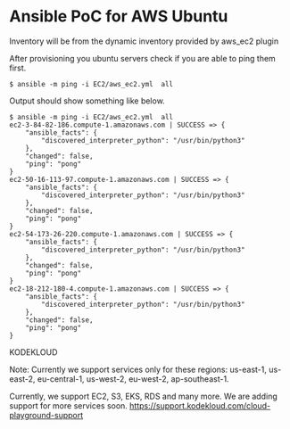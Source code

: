 # Ansible PoC for AWS Ubuntu

Inventory will be from the dynamic inventory provided by aws_ec2 plugin

After provisioning you ubuntu servers check if you are able to ping them first.

```
$ ansible -m ping -i EC2/aws_ec2.yml  all    
```

Output should show something like below.

```
$ ansible -m ping -i EC2/aws_ec2.yml  all                         
ec2-3-84-82-186.compute-1.amazonaws.com | SUCCESS => {
    "ansible_facts": {
        "discovered_interpreter_python": "/usr/bin/python3"
    },
    "changed": false,
    "ping": "pong"
}
ec2-50-16-113-97.compute-1.amazonaws.com | SUCCESS => {
    "ansible_facts": {
        "discovered_interpreter_python": "/usr/bin/python3"
    },
    "changed": false,
    "ping": "pong"
}
ec2-54-173-26-220.compute-1.amazonaws.com | SUCCESS => {
    "ansible_facts": {
        "discovered_interpreter_python": "/usr/bin/python3"
    },
    "changed": false,
    "ping": "pong"
}
ec2-18-212-180-4.compute-1.amazonaws.com | SUCCESS => {
    "ansible_facts": {
        "discovered_interpreter_python": "/usr/bin/python3"
    },
    "changed": false,
    "ping": "pong"
}
```



KODEKLOUD

 

Note: Currently we support services only for these regions: us-east-1, us-east-2, eu-central-1, us-west-2, eu-west-2, ap-southeast-1. 

Currently, we support EC2, S3, EKS, RDS and many more. We are adding support for more services soon. https://support.kodekloud.com/cloud-playground-support